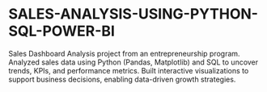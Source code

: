 # SALES-ANALYSIS-USING-PYTHON-SQL-POWER-BI
Sales Dashboard Analysis project from an entrepreneurship program. Analyzed sales data using Python (Pandas, Matplotlib) and SQL to uncover trends, KPIs, and performance metrics. Built interactive visualizations to support business decisions, enabling data-driven growth strategies.
